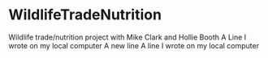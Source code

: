 # WildlifeTradeNutrition
Wildlife trade/nutrition project with Mike Clark and Hollie Booth
A Line I wrote on my local computer
A new line
A line I wrote on my local computer

